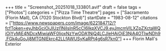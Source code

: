 +++
title = "Screenshot_20251018_133801.avif"
draft = false
tags = ["Photos"]
categories = ["Pizza Time Theatre"]
pages = ["Sacramento (Florin Mall), CA (7020 Stockton Blvd)"]
startDate = "1983-08-12"
citations = ["https://www.newspapers.com/image/622184712/?fcfToken=eyJhbGciOiJIUzI1NiIsInR5cCI6IkpXVCJ9.eyJmcmVlLXZpZXctaWQiOjYyMjE4NDcxMiwiaWF0IjoxNzYwODA1NjQ4LCJleHAiOjE3NjA4OTIwNDh9.FGk4uGoJj8MTGNIEkrc42LLfAWUSyKaRPt4g6sR7kn0"]
+++
Florin Mall's Exterior